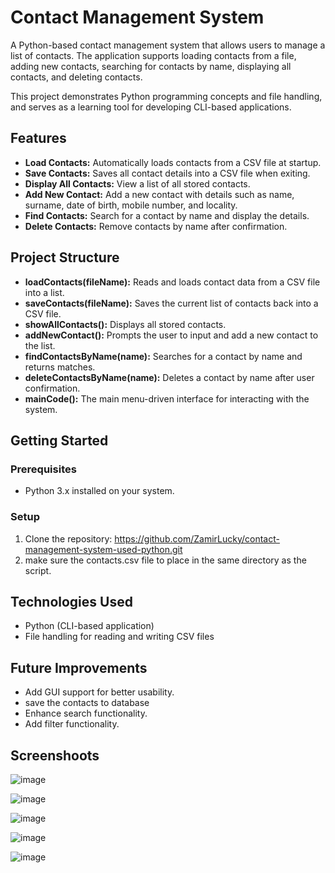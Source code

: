 # Contact Management System
A Python-based contact management system that allows users to manage a list of contacts. The application supports loading contacts from a file, adding new contacts, searching for contacts by name, displaying all contacts, and deleting contacts.

This project demonstrates Python programming concepts and file handling, and serves as a learning tool for developing CLI-based applications.

## Features
- **Load Contacts:** Automatically loads contacts from a CSV file at startup.
- **Save Contacts:** Saves all contact details into a CSV file when exiting.
- **Display All Contacts:** View a list of all stored contacts.
- **Add New Contact:** Add a new contact with details such as name, surname, date of birth, mobile number, and locality.
- **Find Contacts:** Search for a contact by name and display the details.
- **Delete Contacts:** Remove contacts by name after confirmation.

## Project Structure
- **loadContacts(fileName):** Reads and loads contact data from a CSV file into a list.
- **saveContacts(fileName):** Saves the current list of contacts back into a CSV file.
- **showAllContacts():** Displays all stored contacts.
- **addNewContact():** Prompts the user to input and add a new contact to the list.
- **findContactsByName(name):** Searches for a contact by name and returns matches.
- **deleteContactsByName(name):** Deletes a contact by name after user confirmation.
- **mainCode():** The main menu-driven interface for interacting with the system.

## Getting Started
### Prerequisites
- Python 3.x installed on your system.
### Setup
1. Clone the repository:
   https://github.com/ZamirLucky/contact-management-system-used-python.git
2. make sure the contacts.csv file to place in the same directory as the script.

## Technologies Used
- Python (CLI-based application)
- File handling for reading and writing CSV files

## Future Improvements
- Add GUI support for better usability.
- save the contacts to database
- Enhance search functionality.
- Add filter functionality. 

## Screenshoots
![image](https://github.com/user-attachments/assets/63da5975-3b04-47cc-9426-2bb1851b8d35)

![image](https://github.com/user-attachments/assets/b1923576-c465-48b1-ad51-c010295770a8)

![image](https://github.com/user-attachments/assets/a32939d8-c646-45be-9238-fd1b81bc809c)

![image](https://github.com/user-attachments/assets/66a747a3-45ee-4041-b9de-b9908cde8a1b)

![image](https://github.com/user-attachments/assets/9f622bc9-f616-4553-a1e3-11e1a48f79c8)



